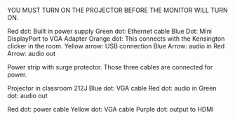 YOU MUST TURN ON THE PROJECTOR BEFORE THE MONITOR WILL TURN ON.




Red dot: Built in power supply
Green dot: Ethernet cable
Blue Dot: Mini DisplayPort to VGA Adapter
Orange dot: This connects with the Kensington clicker in the room.
Yellow arrow: USB connection
Blue Arrow: audio in
Red Arrow: audio out



Power strip with surge protector. Those three cables are connected for power.



Projector in classroom 212J
Blue dot: VGA cable
Red dot: audio in
Green dot: audio out



Red dot: power cable
Yellow dot: VGA cable
Purple dot: output to HDMI
